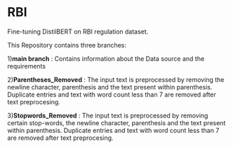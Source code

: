 # RBI
Fine-tuning DistilBERT on RBI regulation dataset.

This Repository contains three branches:

1)**main branch** : Contains information about the Data source and the requirements

2)**Parentheses_Removed** : The input text is preprocessed by removing the newline character, parenthesis and the text present within parenthesis. Duplicate entries and text with word count less than 7 are removed after text preprocesing.

3)**Stopwords_Removed** : The input text is preprocessed by removing certain stop-words, the newline character, parenthesis and the text present within parenthesis. Duplicate entries and text with word count less than 7 are removed after text preprocesing.
